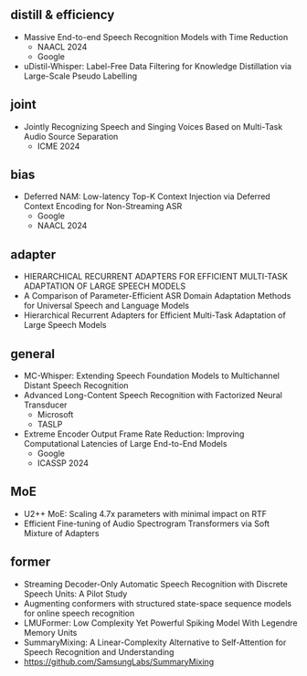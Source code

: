 ## distill & efficiency
- Massive End-to-end Speech Recognition Models with Time Reduction
  - NAACL 2024
  - Google
- uDistil-Whisper: Label-Free Data Filtering for Knowledge Distillation via Large-Scale Pseudo Labelling
## joint
- Jointly Recognizing Speech and Singing Voices Based on Multi-Task Audio Source Separation
  - ICME 2024
## bias
- Deferred NAM: Low-latency Top-K Context Injection via Deferred Context Encoding for Non-Streaming ASR
  - Google
  - NAACL 2024
## adapter
- HIERARCHICAL RECURRENT ADAPTERS FOR EFFICIENT MULTI-TASK ADAPTATION OF LARGE SPEECH MODELS
- A Comparison of Parameter-Efficient ASR Domain Adaptation Methods for Universal Speech and Language Models
- Hierarchical Recurrent Adapters for Efficient Multi-Task Adaptation of Large Speech Models
## general
- MC-Whisper: Extending Speech Foundation Models to Multichannel Distant Speech Recognition
- Advanced Long-Content Speech Recognition with Factorized Neural Transducer
  - Microsoft
  - TASLP
- Extreme Encoder Output Frame Rate Reduction: Improving Computational Latencies of Large End-to-End Models
  - Google
  - ICASSP 2024
## MoE
- U2++ MoE: Scaling 4.7x parameters with minimal impact on RTF
- Efficient Fine-tuning of Audio Spectrogram Transformers via Soft Mixture of Adapters
## former
- Streaming Decoder-Only Automatic Speech Recognition with Discrete Speech Units: A Pilot Study
- Augmenting conformers with structured state-space sequence models for online speech recognition
- LMUFormer: Low Complexity Yet Powerful Spiking Model With Legendre Memory Units
- SummaryMixing: A Linear-Complexity Alternative to Self-Attention for Speech Recognition and Understanding
- https://github.com/SamsungLabs/SummaryMixing
